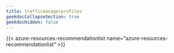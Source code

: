 ```yaml
---
title: trafficmanagerprofiles
geekdocCollapseSection: true
geekdocHidden: false
---
```


{{< azure-resources-recommendationlist name="azure-resources-recommendationlist" >}}

